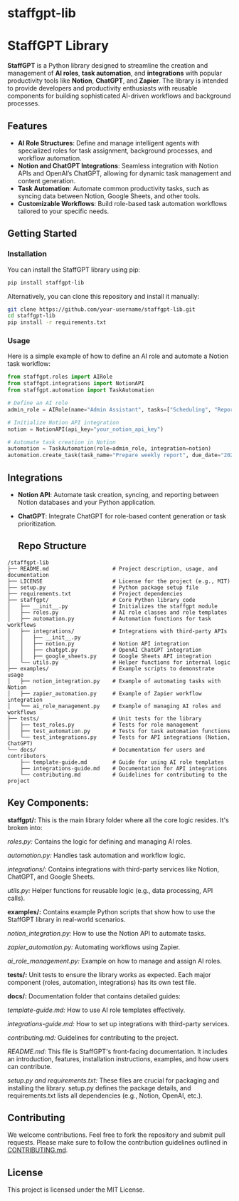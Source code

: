# staffgpt-lib

# StaffGPT Library

**StaffGPT** is a Python library designed to streamline the creation and management of **AI roles**, **task automation**, and **integrations** with popular productivity tools like **Notion**, **ChatGPT**, and **Zapier**. The library is intended to provide developers and productivity enthusiasts with reusable components for building sophisticated AI-driven workflows and background processes.

## Features
- **AI Role Structures**: Define and manage intelligent agents with specialized roles for task assignment, background processes, and workflow automation.
- **Notion and ChatGPT Integrations**: Seamless integration with Notion APIs and OpenAI’s ChatGPT, allowing for dynamic task management and content generation.
- **Task Automation**: Automate common productivity tasks, such as syncing data between Notion, Google Sheets, and other tools.
- **Customizable Workflows**: Build role-based task automation workflows tailored to your specific needs.

## Getting Started

### Installation
You can install the StaffGPT library using pip:

```bash
pip install staffgpt-lib
```

Alternatively, you can clone this repository and install it manually:

```bash
git clone https://github.com/your-username/staffgpt-lib.git
cd staffgpt-lib
pip install -r requirements.txt
```

### Usage
Here is a simple example of how to define an AI role and automate a Notion task workflow:

```python
from staffgpt.roles import AIRole
from staffgpt.integrations import NotionAPI
from staffgpt.automation import TaskAutomation

# Define an AI role
admin_role = AIRole(name="Admin Assistant", tasks=["Scheduling", "Reporting"])

# Initialize Notion API integration
notion = NotionAPI(api_key="your_notion_api_key")

# Automate task creation in Notion
automation = TaskAutomation(role=admin_role, integration=notion)
automation.create_task(task_name="Prepare weekly report", due_date="2024-10-15")
```

## Integrations

- **Notion API**: Automate task creation, syncing, and reporting between Notion databases and your Python application.
- **ChatGPT**: Integrate ChatGPT for role-based content generation or task prioritization.

  ## Repo Structure
```
/staffgpt-lib
├── README.md                    # Project description, usage, and documentation
├── LICENSE                      # License for the project (e.g., MIT)
├── setup.py                     # Python package setup file
├── requirements.txt             # Project dependencies
├── staffgpt/                    # Core Python library code
│   ├── __init__.py              # Initializes the staffgpt module
│   ├── roles.py                 # AI role classes and role templates
│   ├── automation.py            # Automation functions for task workflows
│   ├── integrations/            # Integrations with third-party APIs
│   │   ├── __init__.py
│   │   ├── notion.py            # Notion API integration
│   │   ├── chatgpt.py           # OpenAI ChatGPT integration
│   │   ├── google_sheets.py     # Google Sheets API integration
│   └── utils.py                 # Helper functions for internal logic
├── examples/                    # Example scripts to demonstrate usage
│   ├── notion_integration.py    # Example of automating tasks with Notion
│   ├── zapier_automation.py     # Example of Zapier workflow integration
│   └── ai_role_management.py    # Example of managing AI roles and workflows
├── tests/                       # Unit tests for the library
│   ├── test_roles.py            # Tests for role management
│   ├── test_automation.py       # Tests for task automation functions
│   └── test_integrations.py     # Tests for API integrations (Notion, ChatGPT)
└── docs/                        # Documentation for users and contributors
    ├── template-guide.md        # Guide for using AI role templates
    ├── integrations-guide.md    # Documentation for API integrations
    └── contributing.md          # Guidelines for contributing to the project
```


## Key Components:
**staffgpt/:** This is the main library folder where all the core logic resides. It's broken into:

*roles.py:* Contains the logic for defining and managing AI roles.

*automation.py:* Handles task automation and workflow logic.

*integrations/:* Contains integrations with third-party services like Notion, ChatGPT, and Google Sheets.

*utils.py:* Helper functions for reusable logic (e.g., data processing, API calls).

**examples/:** Contains example Python scripts that show how to use the StaffGPT library in real-world scenarios.

*notion_integration.py:* How to use the Notion API to automate tasks.

*zapier_automation.py:* Automating workflows using Zapier.

*ai_role_management.py:* Example on how to manage and assign AI roles.

**tests/:** Unit tests to ensure the library works as expected. Each major component (roles, automation, integrations) has its own test file.

**docs/:** Documentation folder that contains detailed guides:

*template-guide.md:* How to use AI role templates effectively.

*integrations-guide.md:* How to set up integrations with third-party services.

*contributing.md:* Guidelines for contributing to the project.

*README.md:*
This file is StaffGPT's front-facing documentation. It includes an introduction, features, installation instructions, examples, and how users can contribute.

*setup.py and requirements.txt:* These files are crucial for packaging and installing the library. setup.py defines the package details, and requirements.txt lists all dependencies (e.g., Notion, OpenAI, etc.).


## Contributing

We welcome contributions. Feel free to fork the repository and submit pull requests. Please make sure to follow the contribution guidelines outlined in [CONTRIBUTING.md](CONTRIBUTING.md).

## License

This project is licensed under the MIT License.



